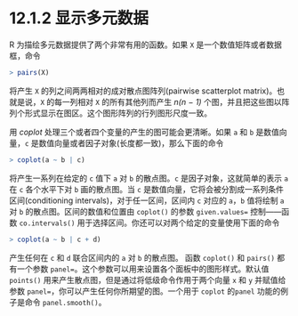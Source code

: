 # 12.1.2 显示多元数据

 R 为描绘多元数据提供了两个非常有用的函数。如果 `X` 是一个数值矩阵或者数据框，命令

```R
> pairs(X)
```

将产生 `X` 的列之间两两相对的成对散点图阵列(pairwise scatterplot matrix)。也就是说，`X` 的每一列相对 `X` 的所有其他列而产生 *n(n − 1)* 个图，并且把这些图以阵列个形式显示在图区。这个图形阵列的行列图形尺度一致。

用 *coplot* 处理三个或者四个变量的产生的图可能会更清晰。如果 `a` 和 `b` 是数值向量，`c` 是数值向量或者因子对象(长度都一致)，那么下面的命令

```R
> coplot(a ~ b | c)
```

将产生一系列在给定的 `c` 值下 `a` 对 `b` 的散点图。`c` 是因子对象，这就简单的表示 `a` 在 `c` 各个水平下对 `b` 画的散点图。当 `c`  是数值向量，它将会被分割成一系列条件区间(conditioning intervals)，对于任一区间，区间内 `c` 对应的 `a`，`b` 值将绘制 `a` 对 `b` 的散点图。区间的数值和位置由 `coplot()` 的参数 `given.values=` 控制――函数 `co.intervals()` 用于选择区间。你还可以对两个给定的变量使用下面的命令

```R
> coplot(a ~ b | c + d)
```

产生任何在 `c` 和 `d` 联合区间内的 `a` 对 `b` 的散点图。
函数 `coplot()` 和 `pairs()` 都有一个参数 `panel=`。这个参数可以用来设置各个面板中的图形样式。默认值 `points()` 用来产生散点图，但是通过将低级命令作用于两个向量 `x` 和 `y` 并赋值给参数 `panel=`，你可以产生任何你所期望的图。一个用于 `coplot` 的`panel` 功能的例子是命令 `panel.smooth()`。